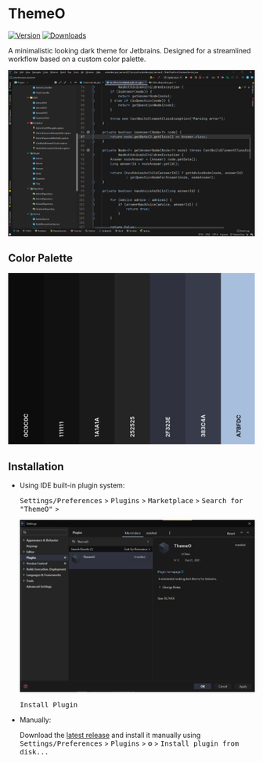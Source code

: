 # ThemeO

[![Version](https://img.shields.io/jetbrains/plugin/v/PLUGIN_ID.svg)](https://plugins.jetbrains.com/plugin/17840-themeo)
[![Downloads](https://img.shields.io/jetbrains/plugin/d/PLUGIN_ID.svg)](https://plugins.jetbrains.com/plugin/17840-themeo)

<!-- Plugin description -->
A minimalistic looking dark theme for Jetbrains. Designed for a streamlined workflow based on a custom color palette.
<!-- Plugin description end -->

![](src/main/resources/images/pic1.png)

## Color Palette


![](src/main/resources/images/ThemeO.png)

## Installation


- Using IDE built-in plugin system:
  
  <kbd>Settings/Preferences</kbd> > <kbd>Plugins</kbd> > <kbd>Marketplace</kbd> > <kbd>Search for "ThemeO"</kbd> >
  
  ![](src/main/resources/images/install.png)
  
  <kbd>Install Plugin</kbd>
  
- Manually:

  Download the [latest release](https://github.com/Th7mo/ThemeO/releases/latest) and install it manually using
  <kbd>Settings/Preferences</kbd> > <kbd>Plugins</kbd> > <kbd>⚙️</kbd> > <kbd>Install plugin from disk...</kbd>

